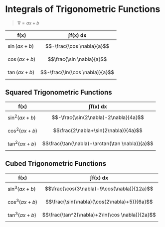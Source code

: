 # Integrals of Trigonometric Functions

> $\nabla = ax+b$

| $\boldsymbol{f(x)}$ | $\boldsymbol{\int f(x)\ dx}$ |
|--|--|
| $\sin(ax+b)$ | $$-\frac{\cos \nabla}{a}$$ |
| $\cos(ax+b)$ | $$\frac{\sin \nabla}{a}$$ |
| $\tan(ax+b)$ | $$-\frac{\ln(\cos \nabla)}{a}$$ |

## Squared Trigonometric Functions

| $\boldsymbol{f(x)}$ | $\boldsymbol{\int f(x)\ dx}$ |
|--|--|
| $\sin^2(ax+b)$ | $$-\frac{\sin(2\nabla)-2\nabla}{4a}$$ |
| $\cos^2(ax+b)$ | $$\frac{2\nabla+\sin(2\nabla)}{4a}$$
| $\tan^2(ax+b)$ | $$\frac{\tan(\nabla)-\arctan(\tan \nabla)}{a}$$ |

## Cubed Trigonometric Functions

| $\boldsymbol{f(x)}$ | $\boldsymbol{\int f(x)\ dx}$ |
|--|--|
| $\sin^3(ax+b)$ | $$\frac{\cos(3\nabla)-9\cos(\nabla)}{12a}$$ |
| $\cos^3(ax+b)$ | $$\frac{\sin(\nabla)(\cos(2\nabla)+5)}{6a}$$ |
| $\tan^3(ax+b)$ | $$\frac{\tan^2(\nabla)+2\ln(\cos \nabla)}{2a}$$ |
